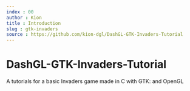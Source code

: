 ```yaml
---
index : 00
author : Kion
title : Introduction
slug : gtk-invaders
source : https://github.com/kion-dgl/DashGL-GTK-Invaders-Tutorial
---
```

# DashGL-GTK-Invaders-Tutorial
A tutorials for a basic Invaders game made in C with GTK: and OpenGL
